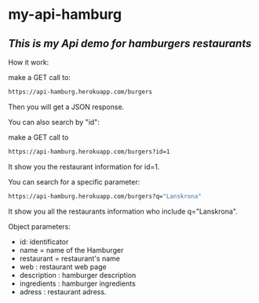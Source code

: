 # my-api-hamburg
## _This is my Api demo for hamburgers restaurants_


How it work:

make a GET call to: 
```sh
https://api-hamburg.herokuapp.com/burgers
```

Then you will get a JSON response. 


You can also search by "id":

make a GET call to 
```sh
https://api-hamburg.herokuapp.com/burgers?id=1
```
It show you the restaurant information for id=1.

You can search for a specific parameter:
```sh
https://api-hamburg.herokuapp.com/burgers?q="Lanskrona"
```
It show you all the restaurants information who include q="Lanskrona".

Object parameters:

- id: identificator
- name = name of the Hamburger
- restaurant = restaurant's name
- web : restaurant web page
- description : hamburger description
- ingredients : hamburger ingredients
- adress : restaurant adress.


